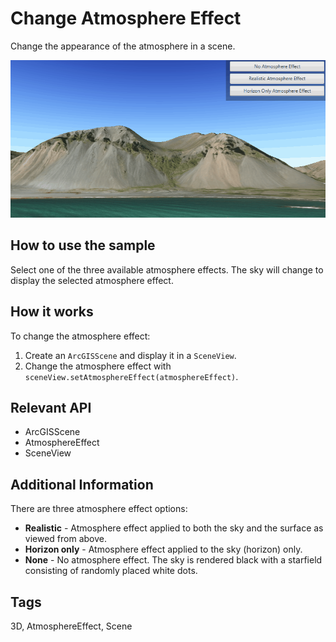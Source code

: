 <h1>Change Atmosphere Effect</h1>

<p>Change the appearance of the atmosphere in a scene.</p>

<p><img src="ChangeAtmosphereEffect.gif" /></p>

<h2>How to use the sample</h2>

<p>Select one of the three available atmosphere effects. The sky will change to display the selected atmosphere effect. </p>

<h2>How it works</h2>

<p>To change the atmosphere effect:</p>

<ol>
<li>Create an <code>ArcGISScene</code> and display it in a <code>SceneView</code>.</li>

<li>Change the atmosphere effect with <code>sceneView.setAtmosphereEffect(atmosphereEffect)</code>.</li>
</ol>

<h2>Relevant API</h2>

<ul>
<li>ArcGISScene</li>

<li>AtmosphereEffect</li>

<li>SceneView</li>

</ul>

<h2>Additional Information</h2>
There are three atmosphere effect options:

<ul>
<li><strong> Realistic</strong> - Atmosphere effect applied to both the sky and the surface as viewed from above.</li> 
<li><strong> Horizon only</strong> - Atmosphere effect applied to the sky (horizon) only.</li>
<li><strong> None</strong> - No atmosphere effect. The sky is rendered black with a starfield consisting of randomly placed white dots.</li>
</ul>

<h2>Tags</h2>

<p>3D, AtmosphereEffect, Scene</p>

